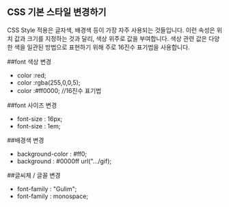 ## CSS 기본 스타일 변경하기
CSS Style 적용은 글자색, 배경색 등이 가장 자주 사용되는 것들입니다.
이런 속성은 위치 값과 크기를 지정하는 것과 달리, 색상 위주로 값을 부여합니다.
색상 관련 값은 다양한 색을 일관된 방법으로 표현하기 위해 주로 16진수 표기법을 사용합니다.

##font 색상 변경
- color :red;
- color :rgba(255,0,0,5);
- color :#ff0000; //16진수 표기법

##font 사이즈 변경
- font-size : 16px;
- font-size : 1em;

##배경색 변경
- background-color : #ff0;
- background : #0000ff url(".../gif);

##글씨체 / 글꼴 변경
- font-family : "Gulim";
- font-family : monospace;